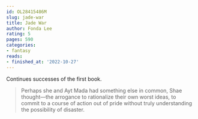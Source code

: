 ```yaml
---
id: OL28415486M
slug: jade-war
title: Jade War
author: Fonda Lee
rating: 5
pages: 590
categories:
- fantasy
reads:
- finished_at: '2022-10-27'
---
```

Continues successes of the first book.

> Perhaps she and Ayt Mada had something else in common, Shae thought—the arrogance to rationalize their own worst ideas, to commit to a course of action out of pride without truly understanding the possibility of disaster.

